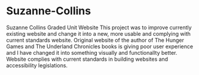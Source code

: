 # Suzanne-Collins
Suzanne Collins Graded Unit Website
This project was to improve currently existing website and change it into a new, more usable and complying with current standards website. 
Original website of the author of The Hunger Games and The Underland Chronicles books is giving poor user experience and I have changed it into something visually and 
functionallty better. Website complies with current standards in building websites and accessibility legislations. 
